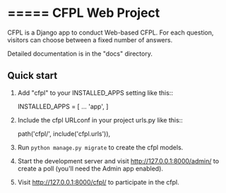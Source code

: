 =====
CFPL Web Project
=====

CFPL is a Django app to conduct Web-based CFPL. For each question,
visitors can choose between a fixed number of answers.

Detailed documentation is in the "docs" directory.

Quick start
-----------

1. Add "cfpl" to your INSTALLED_APPS setting like this::

    INSTALLED_APPS = [
        ...
        'app',
    ]

2. Include the cfpl URLconf in your project urls.py like this::

    path('cfpl/', include('cfpl.urls')),

3. Run ``python manage.py migrate`` to create the cfpl models.

4. Start the development server and visit http://127.0.0.1:8000/admin/
   to create a poll (you'll need the Admin app enabled).

5. Visit http://127.0.0.1:8000/cfpl/ to participate in the cfpl.